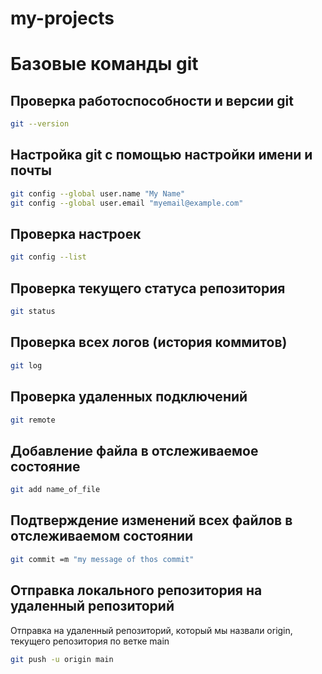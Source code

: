 # my-projects

# Базовые команды git 

## Проверка работоспособности и версии git 

```bash
git --version    
```

## Настройка git с помощью настройки имени и почты

```bash
git config --global user.name "My Name"
git config --global user.email "myemail@example.com"
```
## Проверка настроек

```bash
git config --list
```

## Проверка текущего статуса репозитория
``` bash
git status
```

## Проверка всех логов (история коммитов)

```bash
git log
```

## Проверка удаленных подключений

```bash
git remote
```


## Добавление файла в отслеживаемое состояние

```bash
git add name_of_file
```

## Подтверждение изменений всех файлов в отслеживаемом состоянии
```bash 
git commit =m "my message of thos commit"
```
## Отправка локального репозитория на удаленный репозиторий

Отправка на удаленный репозиторий, который мы назвали origin, текущего репозитория по ветке main
```bash
git push -u origin main
```